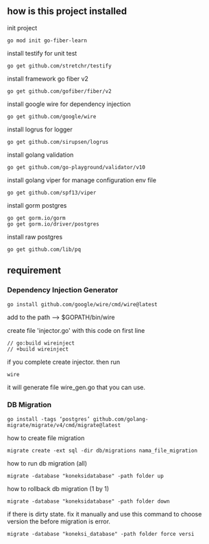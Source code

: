 ## how is this project installed 

init project
```shell
go mod init go-fiber-learn
```

install testify for unit test
```shell
go get github.com/stretchr/testify
```

install framework go fiber v2
```shell
go get github.com/gofiber/fiber/v2
```

install google wire for dependency injection
```shell
go get github.com/google/wire
```

install logrus for logger
```shell
go get github.com/sirupsen/logrus
```

install golang validation
```shell
go get github.com/go-playground/validator/v10
```

install golang viper for manage configuration env file
```shell
go get github.com/spf13/viper
```

install gorm postgres
```shell
go get gorm.io/gorm
go get gorm.io/driver/postgres
```

install raw postgres
```shell
go get github.com/lib/pq
```

## requirement

### Dependency Injection Generator
```shell
go install github.com/google/wire/cmd/wire@latest
```
add to the path --> $GOPATH/bin/wire

create file 'injector.go' with this code on first line
```
// go:build wireinject
// +build wireinject
```
if you complete create injector. then run
```shell
wire
```
it will generate file wire_gen.go that you can use.

### DB Migration

```shell
go install -tags ‘postgres’ github.com/golang-migrate/migrate/v4/cmd/migrate@latest
```

how to create file migration
```shell
migrate create -ext sql -dir db/migrations nama_file_migration
```

how to run db migration (all)
````shell
migrate -database "koneksidatabase" -path folder up
````

how to rollback db migration (1 by 1)
````shell
migrate -database "koneksidatabase" -path folder down
````

if there is dirty state. fix it manually and use this command to choose version the before migration is error.
```shell
migrate -database "koneksi_database" -path folder force versi
```
